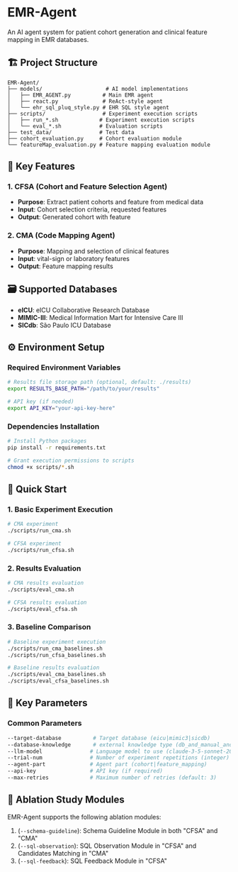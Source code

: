 # EMR-Agent 

An AI agent system for patient cohort generation and clinical feature mapping in EMR databases.

## 🏗️ Project Structure

```
EMR-Agent/
├── models/                    # AI model implementations
│   ├── EMR_AGENT.py          # Main EMR agent
│   ├── react.py              # ReAct-style agent
│   └── ehr_sql_pluq_style.py # EHR SQL style agent
├── scripts/                  # Experiment execution scripts
│   ├── run_*.sh             # Experiment execution scripts
│   └── eval_*.sh            # Evaluation scripts
├── test_data/               # Test data
├── cohort_evaluation.py     # Cohort evaluation module
└── featureMap_evaluation.py # Feature mapping evaluation module
```

## 🚀 Key Features

### 1. CFSA (Cohort and Feature Selection Agent)  
- **Purpose**: Extract patient cohorts and feature from medical data
- **Input**: Cohort selection criteria, requested features
- **Output**: Generated cohort with feature

### 2. CMA (Code Mapping Agent)
- **Purpose**: Mapping and selection of clinical features
- **Input**: vital-sign or laboratory features
- **Output**: Feature mapping results

## 🗃️ Supported Databases

- **eICU**: eICU Collaborative Research Database
- **MIMIC-III**: Medical Information Mart for Intensive Care III
- **SICdb**: São Paulo ICU Database

## ⚙️ Environment Setup

### Required Environment Variables

```bash
# Results file storage path (optional, default: ./results)
export RESULTS_BASE_PATH="/path/to/your/results"

# API key (if needed)
export API_KEY="your-api-key-here"
```

### Dependencies Installation

```bash
# Install Python packages
pip install -r requirements.txt

# Grant execution permissions to scripts
chmod +x scripts/*.sh
```

## 🎯 Quick Start

### 1. Basic Experiment Execution

```bash
# CMA experiment
./scripts/run_cma.sh

# CFSA experiment
./scripts/run_cfsa.sh
```

### 2. Results Evaluation

```bash
# CMA results evaluation
./scripts/eval_cma.sh

# CFSA results evaluation
./scripts/eval_cfsa.sh
```

### 3. Baseline Comparison

```bash
# Baseline experiment execution
./scripts/run_cma_baselines.sh
./scripts/run_cfsa_baselines.sh

# Baseline results evaluation
./scripts/eval_cma_baselines.sh
./scripts/eval_cfsa_baselines.sh
```

## 🔧 Key Parameters

### Common Parameters
```bash
--target-database          # Target database (eicu|mimic3|sicdb)
--database-knowledge       # external knowledge type (db_and_manual_and_prior|db_only)
--llm-model               # Language model to use (claude-3-5-sonnet-20240620|claude-3-5-haiku-latest)
--trial-num               # Number of experiment repetitions (integer)
--agent-part              # Agent part (cohort|feature_mapping)
--api-key                 # API key (if required)
--max-retries             # Maximum number of retries (default: 3)
```

## 🧩 Ablation Study Modules
EMR-Agent supports the following ablation modules:
1. (`--schema-guideline`): Schema Guideline Module in both "CFSA" and "CMA" 
2. (`--sql-observation`): SQL Observation Module in "CFSA" and Candidates Matching in "CMA"
3. (`--sql-feedback`): SQL Feedback Module in "CFSA" 
